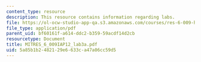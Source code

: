 ```yaml
---
content_type: resource
description: This resource contains information regarding labs.
file: https://ol-ocw-studio-app-qa.s3.amazonaws.com/courses/res-6-009-how-to-process-analyze-and-visualize-data-january-iap-2012/5a85b1b2482129e6633ca47a06cc59d5_MITRES_6_009IAP12_lab3a.pdf
file_type: application/pdf
parent_uid: bf60161f-a614-ddc2-b359-59acdf14d2cb
resourcetype: Document
title: MITRES_6_009IAP12_lab3a.pdf
uid: 5a85b1b2-4821-29e6-633c-a47a06cc59d5
---
```

